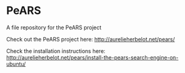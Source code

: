 # PeARS
A file repository for the PeARS project

Check out the PeARS project here: http://aurelieherbelot.net/pears/

Check the installation instructions here: http://aurelieherbelot.net/pears/install-the-pears-search-engine-on-ubuntu/

